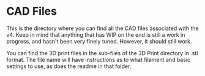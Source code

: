 # CAD Files

This is the directory where you can find all the CAD files associated with the v4. Keep in mind that anything that has WIP on the end is still a work in progress, and hasn't been very finely tuned. However, it should still work.

You can find the 3D print files in the sub-files of the 3D Print directory in .stl format. The file name will have instructions as to what filament and basic settings to use, as does the readme in that folder.
